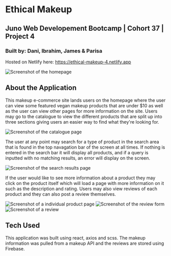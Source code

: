 # Ethical Makeup 

## Juno Web Developement Bootcamp | Cohort 37 | Project 4
### Built by: Dani, Ibrahim, James & Parisa

Hosted on Netlify here: https://ethical-makeup-4.netlify.app

![Screenshot of the homepage](https://user-images.githubusercontent.com/91764847/144527208-29813970-81ac-4fcc-9c39-e6e1bf4405ff.JPG)

## About the Application

This makeup e-commerce site lands users on the homepage where the user can view some featured vegan makeup products that are under $10 as well as the user can view other pages for more information on the site. Users may go to the catalogue to view the different products that are split up into three sections giving users an easier way to find what they're looking for. 

![Screenshot of the catalogue page](https://user-images.githubusercontent.com/91764847/144527251-00025196-d2ba-4132-b499-c4bd1c072f7c.JPG)

The user at any point may search for a type of product in the search area that is found in the top navagation bar of the screen at all times. If nothing is entered in the search bar it will display all products, and if a query is inputted with no matching results, an error will display on the screen. 

![Screenshot of the search results page](https://user-images.githubusercontent.com/91764847/144527253-ad5a7497-38f3-4334-9f86-d6dcc546e4af.JPG)

If the user would like to see more information about a product they may click on the product itself which will load a page with more information on it such as the description and rating. Users may also view reviews of each product and they can also post a review themselves.

![Screenshot of a individual product page](https://user-images.githubusercontent.com/91764847/144527254-25f10e21-c52c-4e97-bda2-566c5b8d8397.JPG)
![Screenshot of the review form](https://user-images.githubusercontent.com/91764847/144527247-9b2bdcfe-daa5-45fc-9c78-3abd0c1639da.JPG)
![Screenshot of a review](https://user-images.githubusercontent.com/91764847/144527248-d765881b-76bd-4bf6-aa01-5c9b750dedef.JPG)

## Tech Used

This application was built using react, axios and scss. The makeup information was pulled from a makeup API and the reviews are stored using Firebase.

